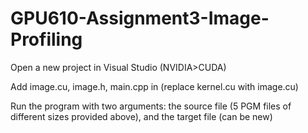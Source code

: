 # GPU610-Assignment3-Image-Profiling

Open a new project in Visual Studio (NVIDIA>CUDA)

Add image.cu, image.h, main.cpp in (replace kernel.cu with image.cu)

Run the program with two arguments: the source file (5 PGM files of different sizes provided above), and the target file (can be new)
